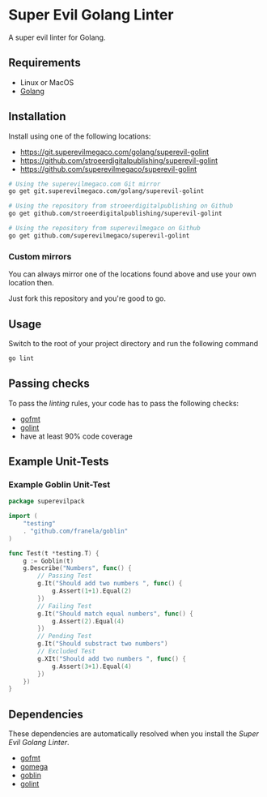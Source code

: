 # Super Evil Golang Linter
A super evil linter for Golang.

## Requirements

- Linux or MacOS
- [Golang][golang]

## Installation

Install using one of the following locations:

- https://git.superevilmegaco.com/golang/superevil-golint
- https://github.com/stroeerdigitalpublishing/superevil-golint
- https://github.com/superevilmegaco/superevil-golint

```bash
# Using the superevilmegaco.com Git mirror
go get git.superevilmegaco.com/golang/superevil-golint

# Using the repository from stroeerdigitalpublishing on Github
go get github.com/stroeerdigitalpublishing/superevil-golint

# Using the repository from superevilmegaco on Github
go get github.com/superevilmegaco/superevil-golint
```

### Custom mirrors

You can always mirror one of the locations found above and use your own
location then.

Just fork this repository and you're good to go.

## Usage

Switch to the root of your project directory and run the following command

```bash
go lint
```

## Passing checks

To pass the *linting* rules, your code has to pass the following checks:

- [gofmt][gofmt]
- [golint][golint]
- have at least 90% code coverage

## Example Unit-Tests

### Example Goblin Unit-Test

```go
package superevilpack

import (
    "testing"
    . "github.com/franela/goblin"
)

func Test(t *testing.T) {
    g := Goblin(t)
    g.Describe("Numbers", func() {
        // Passing Test
        g.It("Should add two numbers ", func() {
            g.Assert(1+1).Equal(2)
        })
        // Failing Test
        g.It("Should match equal numbers", func() {
            g.Assert(2).Equal(4)
        })
        // Pending Test
        g.It("Should substract two numbers")
        // Excluded Test
        g.XIt("Should add two numbers ", func() {
            g.Assert(3+1).Equal(4)
        })
    })
}
```

## Dependencies

These dependencies are automatically resolved when you install the
*Super Evil Golang Linter*.

- [gofmt][gofmt]
- [gomega][gomega]
- [goblin][goblin]
- [golint][golint]



[gofmt]: https://golang.org/cmd/gofmt/
[gomega]: https://github.com/onsi/gomega
[goblin]: https://github.com/franela/goblin
[golint]: https://godoc.org/golang.org/x/lint/golint
[golang]: https://golang.org/

